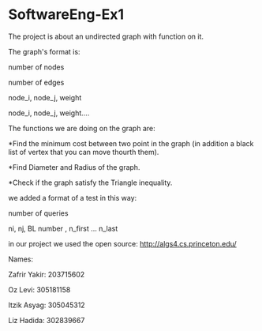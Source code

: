 # SoftwareEng-Ex1

The project is about an undirected graph with function on it.

The graph's format is:

number of nodes

number of edges

node_i, node_j, weight

node_i, node_j, weight….

The functions we are doing on the graph are:

*Find the minimum cost between two point in the graph (in addition a black list of vertex that you can move thourth them).

*Find Diameter and Radius of the graph.

*Check if the graph satisfy the Triangle inequality.

we added a format of a test in this way: 

number of queries

ni, nj, BL number , n_first … n_last

in our project we used the open source:  http://algs4.cs.princeton.edu/

Names: 

Zafrir Yakir: 203715602

Oz Levi: 305181158

Itzik Asyag: 305045312 

Liz Hadida: 302839667
